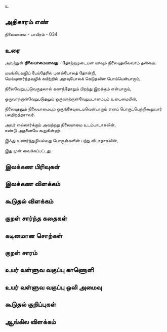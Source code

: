 உ


## அதிகாரம் எண்

நிலையாமை - பாயிரம் - 034

## உரை

அவற்றுள்  **நிலையாமையாவது**  -
தோற்றமுடையன யாவும் நிலையுதலிலவாம் தன்மை.  

மயங்கியவழிப் பேய்தேரில் புனல்போலத் தோன்றி,  
மெய்யுணர்ந்தவழிக் கயிற்றில் அரவுபோலக் கெடுதலின் பொய்யென்பாரும்,  

நிலைவேறுபட்டுவருதலால் கணந்தோறும் பிறந்து இறக்கும் என்பாரும்,  

ஒருவாற்றான்வேறுபடுதலும் ஒருவாற்றான்வேறுபடாமையும் உடைமையின்,  

நிலையுதலும் நிலையாமையும் ஒருங்கேயுடையவென்பாரும் எனப் பொருட்பெற்றிகூறுவார் பலதிறத்தராவர்.  

அவர் எல்லார்க்கும் அவற்றது நிலையாமை உடம்பாடாகலின்,  
ஈண்டு அதனையே கூறுகின்றார்.  

இஃது உணர்ந்துழியல்லது பொருள்களின் பற்று விடாதாகலின்,  

இது முன் வைக்கப்பட்டது.

## இலக்கண பிரிவுகள் 


## இலக்கண விளக்கம்


## கூடுதல் விளக்கம்


## குறள் சார்ந்த கதைகள் 


## கடினமான சொற்கள்


## குறள் சாரம் 


## உயர் வள்ளுவ வகுப்பு காணொளி


## உயர் வள்ளுவ வகுப்பு ஒலி அமைவு 


## கூடுதல் குறிப்புகள்


## ஆங்கில விளக்கம்

